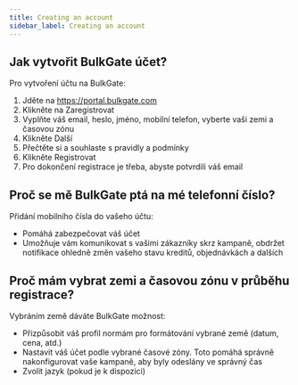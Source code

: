 ```yaml
---
title: Creating an account
sidebar_label: Creating an account
---
```


## Jak vytvořit BulkGate účet?
Pro vytvoření účtu na BulkGate:
1.	Jděte na https://portal.bulkgate.com 
2.	Klikněte na Zaregistrovat
3.	Vyplňte váš email, heslo, jméno, mobilní telefon, vyberte vaši zemi a časovou zónu
4.	Klikněte Další
5.	Přečtěte si a souhlaste s pravidly a podmínky
6.	Klikněte Registrovat
7.	Pro dokončení registrace je třeba, abyste potvrdili váš email


## Proč se mě BulkGate ptá na mé telefonní číslo?
Přidání mobilního čísla do vašeho účtu:
-	Pomáhá zabezpečovat váš účet
-	Umožňuje vám komunikovat s vašimi zákazníky skrz kampaně, obdržet notifikace ohledně změn vašeho stavu kreditů, objednávkách a dalších


## Proč mám vybrat zemi a časovou zónu v průběhu registrace?
Vybráním země dáváte BulkGate možnost:
-	Přizpůsobit váš profil normám pro formátování vybrané země (datum, cena, atd.)
-	Nastavit váš účet podle vybrané časové zóny. Toto pomáhá správně nakonfigurovat vaše kampaně, aby byly odeslány ve správný čas
-	Zvolit jazyk (pokud je k dispozici)

